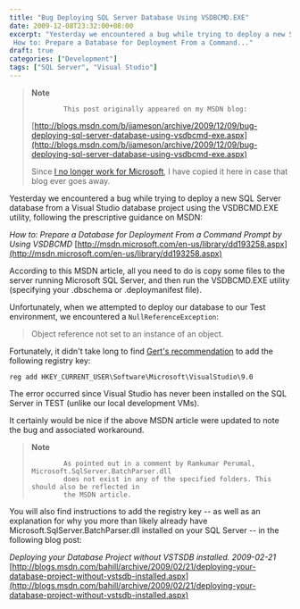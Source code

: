 ```yaml
---
title: "Bug Deploying SQL Server Database Using VSDBCMD.EXE"
date: 2009-12-08T23:32:00+08:00
excerpt: "Yesterday we encountered a bug while trying to deploy a new SQL Server database from a Visual Studio database project using the VSDBCMD.EXE utility, following the prescriptive guidance on MSDN: 
 How to: Prepare a Database for Deployment From a Command..."
draft: true
categories: ["Development"]
tags: ["SQL Server", "Visual Studio"]
---
```


> **Note**
> 
>             This post originally appeared on my MSDN blog:
> 
> 
> 
> [http://blogs.msdn.com/b/jjameson/archive/2009/12/09/bug-deploying-sql-server-database-using-vsdbcmd-exe.aspx](http://blogs.msdn.com/b/jjameson/archive/2009/12/09/bug-deploying-sql-server-database-using-vsdbcmd-exe.aspx)
> 
> 
> Since [I no longer work for Microsoft](/blog/jjameson/2011/09/02/last-day-with-microsoft), I have copied it here in case that blog                 ever goes away.


Yesterday we encountered a bug while trying to deploy a new SQL Server database         from a Visual Studio database project using the VSDBCMD.EXE utility, following the         prescriptive guidance on MSDN:

<cite>How to: Prepare a Database for Deployment From a Command Prompt by Using VSDBCMD</cite>
[http://msdn.microsoft.com/en-us/library/dd193258.aspx](http://msdn.microsoft.com/en-us/library/dd193258.aspx)


According to this MSDN article, all you need to do is copy some files to the server         running Microsoft SQL Server, and then run the VSDBCMD.EXE utility (specifying your         .dbschema or .deploymanifest file).

Unfortunately, when we attempted to deploy our database to our Test environment,         we encountered a `NullReferenceException`:


> Object reference not set to an instance of an object.


Fortunately, it didn't take long to find [Gert's recommendation](http://social.msdn.microsoft.com/Forums/en-US/vstsdb/thread/32725cf6-74c1-4b5a-9057-b909ae8a2517) to add the following registry key:



```
reg add HKEY_CURRENT_USER\Software\Microsoft\VisualStudio\9.0
```



The error occurred since Visual Studio has never been installed on the SQL Server         in TEST (unlike our local development VMs).

It certainly would be nice if the above MSDN article were updated to note the bug         and associated workaround.


> **Note**
> 
>             As pointed out in a comment by Ramkumar Perumal, Microsoft.SqlServer.BatchParser.dll
>             does not exist in any of the specified folders. This should also be reflected in
>             the MSDN article.


You will also find instructions to add the registry key -- as well as an explanation         for why you more than likely already have Microsoft.SqlServer.BatchParser.dll installed         on your SQL Server -- in the following blog post:

<cite>Deploying your Database Project without VSTSDB installed. 2009-02-21</cite>
[http://blogs.msdn.com/bahill/archive/2009/02/21/deploying-your-database-project-without-vstsdb-installed.aspx](http://blogs.msdn.com/bahill/archive/2009/02/21/deploying-your-database-project-without-vstsdb-installed.aspx)

